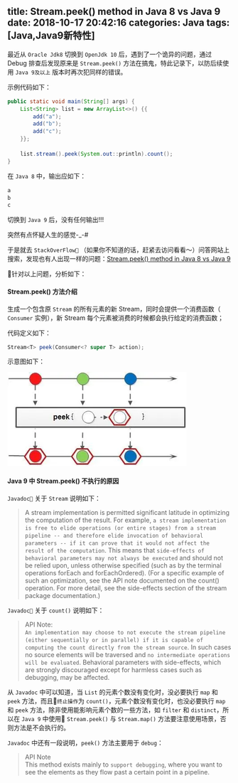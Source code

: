 title: Stream.peek() method in Java 8 vs Java 9
date: 2018-10-17 20:42:16
categories: Java
tags: [Java,Java9新特性]
---
最近从 `Oracle Jdk8` 切换到 `OpenJdk 10` 后，遇到了一个诡异的问题，通过 Debug 排查后发现原来是 `Stream.peek()` 方法在搞鬼，特此记录下，以防后续使用 `Java 9及以上` 版本时再次犯同样的错误。

<!--more-->

示例代码如下：

```java
public static void main(String[] args) {
    List<String> list = new ArrayList<>() {{
        add("a");
        add("b");
        add("c");
    }};

    list.stream().peek(System.out::println).count();
}
```

在 `Java 8` 中，输出应如下：

```java
a
b
c
```

切换到 `Java 9` 后，没有任何输出!!!

突然有点怀疑人生的感觉-_-#

于是就去 `StackOverFlow` （如果你不知道的话，赶紧去访问看看～）问答网站上搜索，发现也有人出现一样的问题：[Stream.peek() method in Java 8 vs Java 9](https://stackoverflow.com/questions/48221783/stream-peek-method-in-java-8-vs-java-9)

针对以上问题，分析如下：

#### Stream.peek() 方法介绍

生成一个包含原 `Stream` 的所有元素的新 Stream，同时会提供一个消费函数（ `Consumer` 实例），新 Stream 每个元素被消费的时候都会执行给定的消费函数；

代码定义如下：

```java
Stream<T> peek(Consumer<? super T> action);
```

示意图如下：

![](stream-peek-method-in-java-8-vs-java-9/stream-peek.png)

#### Java 9 中 Stream.peek() 不执行的原因

`Javadoc` 关于 `Stream` 说明如下：

>A stream implementation is permitted significant latitude in optimizing the computation of the result. For example, `a stream implementation is free to elide operations (or entire stages) from a stream pipeline -- and therefore elide invocation of behavioral parameters -- if it can prove that it would not affect the result of the computation`. This means that `side-effects of behavioral parameters may not always be executed` and should not be relied upon, unless otherwise specified (such as by the terminal operations forEach and forEachOrdered). (For a specific example of such an optimization, see the API note documented on the count() operation. For more detail, see the side-effects section of the stream package documentation.)

`Javadoc` 关于 `count()` 说明如下：
>API Note:<br>
`An implementation may choose to not execute the stream pipeline (either sequentially or in parallel) if it is capable of computing the count directly from the stream source`. In such cases no source elements will be traversed and `no intermediate operations will be evaluated`. Behavioral parameters with side-effects, which are strongly discouraged except for harmless cases such as debugging, may be affected. 

从 `Javadoc` 中可以知道，当 `List` 的元素个数没有变化时，没必要执行 `map` 和 `peek` 方法，而且`终止操作`为 `count()`，元素个数没有变化时，也没必要执行 `map` 和 `peek` 方法，除非使用能影响元素个数的一些方法，如 `filter` 和 `distinct`，所以在 `Java 9` 中使用 `Stream.peek()` 与 `Stream.map()` 方法要注意使用场景，否则方法是不会执行的。

`Javadoc` 中还有一段说明，`peek()` 方法主要用于 `debug`：

>API Note <br>This method exists mainly to `support debugging`, where you want to see the elements as they flow past a certain point in a pipeline.